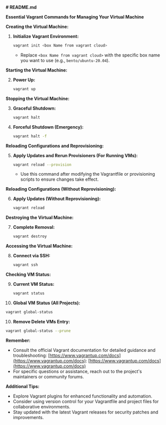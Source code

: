  **# README.md**

**Essential Vagrant Commands for Managing Your Virtual Machine**

**Creating the Virtual Machine:**

1. **Initialize Vagrant Environment:**
   ```bash
   vagrant init <box Name from vagrant cloud>
   ```
   - Replace `<box Name from vagrant cloud>` with the specific box name you want to use (e.g., `bento/ubuntu-20.04`).

**Starting the Virtual Machine:**

2. **Power Up:**
   ```bash
   vagrant up
   ```

**Stopping the Virtual Machine:**

3. **Graceful Shutdown:**
   ```bash
   vagrant halt
   ```

4. **Forceful Shutdown (Emergency):**
   ```bash
   vagrant halt -f
   ```

**Reloading Configurations and Reprovisioning:**

5. **Apply Updates and Rerun Provisioners (For Running VMs):**
   ```bash
   vagrant reload --provision
   ```
   - Use this command after modifying the Vagrantfile or provisioning scripts to ensure changes take effect.

**Reloading Configurations (Without Reprovisioning):**

6. **Apply Updates (Without Reprovisioning):**
   ```bash
   vagrant reload
   ```

**Destroying the Virtual Machine:**

7. **Complete Removal:**
   ```bash
   vagrant destroy
   ```

**Accessing the Virtual Machine:**

8. **Connect via SSH:**
   ```bash
   vagrant ssh
   ```

**Checking VM Status:**

9. **Current VM Status:**
   ```bash
   vagrant status
   ```

10. **Global VM Status (All Projects):**
   ```bash
   vagrant global-status
   ```

10. **Remove Delete VMs Entry:**
   ```bash
   vagrant global-status --prune
   ```

**Remember:**

- Consult the official Vagrant documentation for detailed guidance and troubleshooting: [https://www.vagrantup.com/docs](https://www.vagrantup.com/docs): [https://www.vagrantup.com/docs](https://www.vagrantup.com/docs)
- For specific questions or assistance, reach out to the project's maintainers or community forums.

**Additional Tips:**

- Explore Vagrant plugins for enhanced functionality and automation.
- Consider using version control for your Vagrantfile and project files for collaborative environments.
- Stay updated with the latest Vagrant releases for security patches and improvements.
